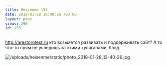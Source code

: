 ```yaml
---
title: Heisenme 153
date: 2018-01-28 16:40:26 +03:00
layout: page
views: 296
id: 153
---
```


http://arestprotest.ru кто возьмется развивать и поддерживать сайт? А то что-то прям не уследишь за этими хулиганами, блэд.



![/uploads/heisenme/static/photo_2018-01-28_13-40-26.jpg](/uploads/heisenme/static/photo_2018-01-28_13-40-26.jpg)
